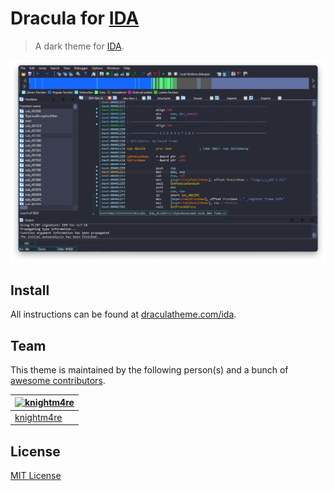 # Dracula for [IDA](https://www.hex-rays.com/products/ida/)

> A dark theme for [IDA](https://www.hex-rays.com/products/ida/).

![Screenshot](./screenshot.png)

## Install

All instructions can be found at [draculatheme.com/ida](https://draculatheme.com/ida).

## Team

This theme is maintained by the following person(s) and a bunch of [awesome contributors](https://github.com/dracula/ida/graphs/contributors).

[![knightm4re](https://github.com/knightm4re.png?size=100)](https://github.com/knightm4re) |
--- |
[knightm4re](https://github.com/knightm4re) |

## License

[MIT License](./LICENSE)
